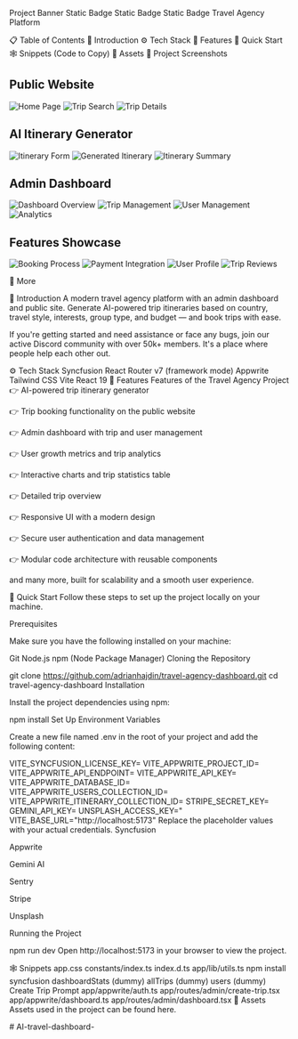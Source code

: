 Project Banner
Static Badge Static Badge Static Badge 
Travel Agency Platform

📋 Table of Contents
🤖 Introduction
⚙️ Tech Stack
🔋 Features
🤸 Quick Start
🕸️ Snippets (Code to Copy)
🔗 Assets
📸 Project Screenshots

## Public Website
![Home Page](https://via.placeholder.com/800x400?text=Home+Page)
![Trip Search](https://via.placeholder.com/800x400?text=Trip+Search+Page)
![Trip Details](https://via.placeholder.com/800x400?text=Trip+Details+Page)

## AI Itinerary Generator
![Itinerary Form](https://via.placeholder.com/800x400?text=Itinerary+Form)
![Generated Itinerary](https://via.placeholder.com/800x400?text=Generated+Itinerary)
![Itinerary Summary](https://via.placeholder.com/800x400?text=Itinerary+Summary)

## Admin Dashboard
![Dashboard Overview](https://via.placeholder.com/800x400?text=Dashboard+Overview)
![Trip Management](https://via.placeholder.com/800x400?text=Trip+Management)
![User Management](https://via.placeholder.com/800x400?text=User+Management)
![Analytics](https://via.placeholder.com/800x400?text=Analytics+Dashboard)

## Features Showcase
![Booking Process](https://via.placeholder.com/800x400?text=Booking+Process)
![Payment Integration](https://via.placeholder.com/800x400?text=Payment+Integration)
![User Profile](https://via.placeholder.com/800x400?text=User+Profile)
![Trip Reviews](https://via.placeholder.com/800x400?text=Trip+Reviews)

🚀 More


🤖 Introduction
A modern travel agency platform with an admin dashboard and public site. Generate AI-powered trip itineraries based on country, travel style, interests, group type, and budget — and book trips with ease.

If you're getting started and need assistance or face any bugs, join our active Discord community with over 50k+ members. It's a place where people help each other out.



⚙️ Tech Stack
Syncfusion
React Router v7 (framework mode)
Appwrite
Tailwind CSS
Vite
React 19
🔋 Features
Features of the Travel Agency Project
👉 AI-powered trip itinerary generator

👉 Trip booking functionality on the public website

👉 Admin dashboard with trip and user management

👉 User growth metrics and trip analytics

👉 Interactive charts and trip statistics table

👉 Detailed trip overview

👉 Responsive UI with a modern design

👉 Secure user authentication and data management

👉 Modular code architecture with reusable components

and many more, built for scalability and a smooth user experience.

🤸 Quick Start
Follow these steps to set up the project locally on your machine.

Prerequisites

Make sure you have the following installed on your machine:

Git
Node.js
npm (Node Package Manager)
Cloning the Repository

git clone https://github.com/adrianhajdin/travel-agency-dashboard.git
cd travel-agency-dashboard
Installation

Install the project dependencies using npm:

npm install
Set Up Environment Variables

Create a new file named .env in the root of your project and add the following content:

VITE_SYNCFUSION_LICENSE_KEY=
VITE_APPWRITE_PROJECT_ID=
VITE_APPWRITE_API_ENDPOINT=
VITE_APPWRITE_API_KEY=
VITE_APPWRITE_DATABASE_ID=
VITE_APPWRITE_USERS_COLLECTION_ID=
VITE_APPWRITE_ITINERARY_COLLECTION_ID=
STRIPE_SECRET_KEY=
GEMINI_API_KEY=
UNSPLASH_ACCESS_KEY="
VITE_BASE_URL="http://localhost:5173"
Replace the placeholder values with your actual credentials.
Syncfusion

Appwrite

Gemini AI

Sentry

Stripe

Unsplash

Running the Project

npm run dev
Open http://localhost:5173 in your browser to view the project.

🕸️ Snippets
app.css
constants/index.ts
index.d.ts
app/lib/utils.ts
npm install syncfusion
dashboardStats (dummy)
allTrips (dummy)
users (dummy)
Create Trip Prompt
app/appwrite/auth.ts
app/routes/admin/create-trip.tsx
app/appwrite/dashboard.ts
app/routes/admin/dashboard.tsx
🔗 Assets
Assets used in the project can be found here.

#   A I - t r a v e l - d a s h b o a r d -  
 